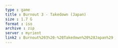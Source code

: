 ```yaml
---
type : game
title : Burnout 3 - Takedown (Japan)
size : 1.7 G
format : iso
archive : zip
server : myrient
link2 : Burnout%203%20-%20Takedown%20%28Japan%29
---
```

